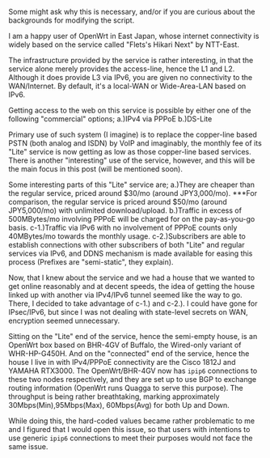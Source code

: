 Some might ask why this is necessary, and/or if you are curious about the backgrounds for modifying the script.

I am a happy user of OpenWrt in East Japan, whose internet connectivity is widely based on the service called "Flets's Hikari Next" by NTT-East.

The infrastructure provided by the service is rather interesting, in that the service alone merely provides the access-line, hence the L1 and L2. Although it does provide L3 via IPv6, you are given no connectivity to the WAN/Internet. By default, it's a local-WAN or Wide-Area-LAN based on IPv6. 

Getting access to the web on this service is possible by either one of the following "commercial" options;
a.)IPv4 via PPPoE
b.)DS-Lite

Primary use of such system (I imagine) is to replace the copper-line based PSTN (both analog and ISDN) by VoIP and imaginably, the monthly fee of its "Lite" service is now getting as low as those copper-line based services. There is another "interesting" use of the service, however, and this will be the main focus in this post (will be mentioned soon).

Some interesting parts of  this "Lite" service are;
a.)They are cheaper than the regular service, priced around $30/mo (around JPY3,000/mo).
***For comparison, the regular service is priced around $50/mo (around JPY5,000/mo) with unlimited download/upload.
b.)Traffic in excess of 500MBytes/mo involving PPPoE will be charged for on the pay-as-you-go basis.
c-1.)Traffic via IPv6 with no involvement of PPPoE counts only 40MBytes/mo towards the monthly usage.
c-2.)Subscribers are able to establish connections with other subscribers of both "Lite" and regular services via IPv6, and DDNS mechanism is made available for easing this process (Prefixes are "semi-static", they explain). 

Now, that I knew about the service and we had a house that we wanted to get online reasonably and at decent speeds, the idea of getting the house linked up with another via IPv4/IPv6 tunnel seemed like the way to go. There, I decided to take advantage of c-1.) and c-2.). 
I could have gone for IPsec/IPv6, but since I was not dealing with state-level secrets on WAN, encryption seemed unnecessary.

Sitting on the "Lite" end of the service, hence the semi-empty house, is an OpenWrt box based on BHR-4GV of Buffalo, the Wired-only variant of WHR-HP-G450H. And on the "connected" end of the service, hence the house I live in with IPv4/PPPoE connectivity are the Cisco 1812J and YAMAHA RTX3000. The OpenWrt/BHR-4GV now has `ipip6` connections to these two nodes respectively, and  they are set up to use BGP to exchange routing information (OpenWrt runs Quagga to serve this purpose). The throughput is being rather breathtaking, marking approximately 30Mbps(Min),95Mbps(Max), 60Mbps(Avg) for both Up and Down.

While doing this, the hard-coded values became rather problematic to me and I figured that I would  open this issue, so that users with intentions to use generic `ipip6` connections to meet their purposes would not face the same issue.
